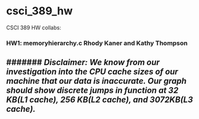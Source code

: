 # csci_389_hw
CSCI 389 HW collabs:
### HW1: memoryhierarchy.c Rhody Kaner and Kathy Thompson

####### *Disclaimer: We know from our investigation into the CPU cache sizes of our machine that our data is inaccurate. Our graph should show discrete jumps in function at 32 KB(L1 cache), 256 KB(L2 cache), and 3072KB(L3 cache).* 
-
